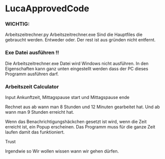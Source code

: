 # LucaApprovedCode
### WICHTIG:
Arbeitszeitrechner.py
Arbeitszeitrechner.exe
Sind die Hauptfiles die gebraucht werden. Entweder oder. 
Der rest ist aus gründen nicht entfernt. 

### Exe Datei ausführen !!
Die Arbeitszeitrechner.exe Datei wird Windows nicht ausführen.
In den Eigenschaften kann ganz unten eingestellt werden dass der PC dieses Programm ausführen darf.

### Arbeitszeit Calculator
Input Ankunftzeit, Mittagspause start und Mittagspause ende

Rechnet aus ab wann man 8 Stunden und 12 Minuten gearbeitet hat.
Und ab wann man 9 Stunden erreicht hat.

Wenn das Benachrichtigungshäckchen gesetzt ist wird, wenn die Zeit erreicht ist, ein Popup erscheinen.
Das Programm muss für die ganze Zeit laufen damit das funktioniert.

Trust

Irgendwie so
Wir wollen wissen wann wir gehen dürfen.
